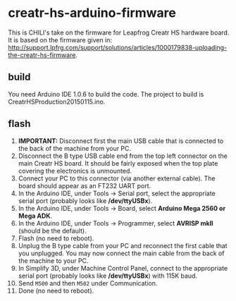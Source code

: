 creatr-hs-arduino-firmware
==========================

This is CHILI's take on the firmware for Leapfrog Creatr HS hardware board. It is based on the firmware given in:
http://support.lpfrg.com/support/solutions/articles/1000179838-uploading-the-creatr-hs-firmware.

build
-----

You need Arduino IDE 1.0.6 to build the code. The project to build is CreatrHSProduction20150115.ino.

flash
-----

1. **IMPORTANT:** Disconnect first the main USB cable that is connected to the back of the machine from your PC.
1. Disconnect the B type USB cable end from the top left connector on the main Creatr HS board. It should be fairly exposed when the top plate covering the electronics is unmounted.
1. Connect your PC to this connector (via another external cable). The board should appear as an FT232 UART port.
1. In the Arduino IDE, under Tools -> Serial port, select the appropriate serial port (probably looks like **/dev/ttyUSBx**).
1. In the Arduino IDE, under Tools -> Board, select **Arduino Mega 2560 or Mega ADK**.
1. In the Arduino IDE, under Tools -> Programmer, select **AVRISP mkII** (should be the default).
1. Flash (no need to reboot).
1. Unplug the B type cable from your PC and reconnect the first cable that you unplugged. You may now connect the main cable from the back of the machine to your PC.
1. In Simplify 3D, under Machine Control Panel, connect to the appropriate serial port (probably looks like **/dev/ttyUSBx**) with 115K baud.
1. Send `M500` and then `M502` under Communication.
1. Done (no need to reboot).

